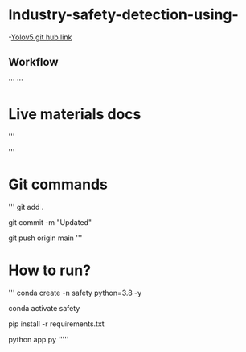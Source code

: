 # Industry-safety-detection-using-


-[Yolov5 git hub link](https://github.com/ultralytics/yolov5.git)







## Workflow
'''
'''

# Live materials docs
'''

'''
# Git commands
'''
git add .

git commit -m "Updated"

git push origin main
'''
# How to run?
'''
conda create -n safety python=3.8 -y

conda activate safety

pip install -r requirements.txt

python app.py
'''''







